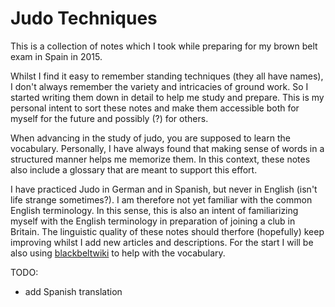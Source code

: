 # Judo Techniques
This is a collection of notes which I took while preparing for my brown belt exam in Spain in 2015.

Whilst I find it easy to remember standing techniques (they all have names),
I don't always remember the variety and intricacies of ground work. So I started writing them down
in detail to help me study and prepare. This is my personal intent to sort these notes and make them accessible 
both for myself for the future and possibly (?) for others.

When advancing in the study of judo, you are supposed to learn the vocabulary. 
Personally, I have always found that making sense of words in a structured manner helps me memorize them. In this 
context, these notes also include a glossary that are meant to support this effort. 

I have practiced Judo in German and in Spanish, but never in English (isn't life strange sometimes?). I am therefore not yet familiar with the 
common English terminology. In this sense, this is also an intent of familiarizing myself with the English terminology in preparation
of joining a club in Britain. The linguistic quality of these notes should therfore (hopefully) keep improving whilst 
I add new articles and descriptions. For the start I will be also using [blackbeltwiki](https://blackbeltwiki.com/) to help with the vocabulary.


TODO: 
* add Spanish translation
